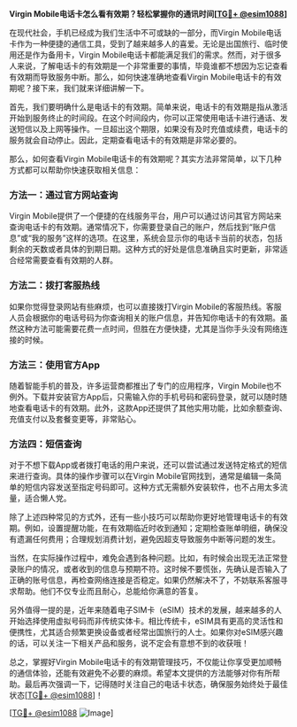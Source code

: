 **Virgin Mobile电话卡怎么看有效期？轻松掌握你的通讯时间[[TG💪+ @esim1088](https://t.me/s/esim1088)]**

在现代社会，手机已经成为我们生活中不可或缺的一部分，而Virgin Mobile电话卡作为一种便捷的通信工具，受到了越来越多人的喜爱。无论是出国旅行、临时使用还是作为备用卡，Virgin Mobile电话卡都能满足我们的需求。然而，对于很多人来说，了解电话卡的有效期是一个非常重要的事情，毕竟谁都不想因为忘记查看有效期而导致服务中断。那么，如何快速准确地查看Virgin Mobile电话卡的有效期呢？接下来，我们就来详细讲解一下。

首先，我们要明确什么是电话卡的有效期。简单来说，电话卡的有效期是指从激活开始到服务终止的时间段。在这个时间段内，你可以正常使用电话卡进行通话、发送短信以及上网等操作。一旦超出这个期限，如果没有及时充值或续费，电话卡的服务就会自动停止。因此，定期查看电话卡的有效期是非常必要的。

那么，如何查看Virgin Mobile电话卡的有效期呢？其实方法非常简单，以下几种方式都可以帮助你快速获取相关信息：

### 方法一：通过官方网站查询

Virgin Mobile提供了一个便捷的在线服务平台，用户可以通过访问其官方网站来查询电话卡的有效期。通常情况下，你需要登录自己的账户，然后找到“账户信息”或“我的服务”这样的选项。在这里，系统会显示你的电话卡当前的状态，包括剩余的天数或者具体的到期日期。这种方式的好处是信息准确且实时更新，非常适合经常需要查看有效期的人群。

### 方法二：拨打客服热线

如果你觉得登录网站有些麻烦，也可以直接拨打Virgin Mobile的客服热线。客服人员会根据你的电话号码为你查询相关的账户信息，并告知你电话卡的有效期。虽然这种方法可能需要花费一点时间，但胜在方便快捷，尤其是当你手头没有网络连接的时候。

### 方法三：使用官方App

随着智能手机的普及，许多运营商都推出了专门的应用程序，Virgin Mobile也不例外。下载并安装官方App后，只需输入你的手机号码和密码登录，就可以随时随地查看电话卡的有效期。此外，这款App还提供了其他实用功能，比如余额查询、充值支付以及套餐变更等，非常贴心。

### 方法四：短信查询

对于不想下载App或者拨打电话的用户来说，还可以尝试通过发送特定格式的短信来进行查询。具体的操作步骤可以在Virgin Mobile官网找到，通常是编辑一条简单的短信内容发送至指定号码即可。这种方式无需额外安装软件，也不占用太多流量，适合懒人党。

除了上述四种常见的方式外，还有一些小技巧可以帮助你更好地管理电话卡的有效期。例如，设置提醒功能，在有效期临近时收到通知；定期检查账单明细，确保没有遗漏任何费用；合理规划消费计划，避免因超支导致服务中断等问题的发生。

当然，在实际操作过程中，难免会遇到各种问题。比如，有时候会出现无法正常登录账户的情况，或者收到的信息与预期不符。这时候不要慌张，先确认是否输入了正确的账号信息，再检查网络连接是否稳定。如果仍然解决不了，不妨联系客服寻求帮助。他们不仅专业而且耐心，总能给你满意的答复。

另外值得一提的是，近年来随着电子SIM卡（eSIM）技术的发展，越来越多的人开始选择使用虚拟号码而非传统实体卡。相比传统卡，eSIM具有更高的灵活性和便携性，尤其适合频繁更换设备或者经常出国旅行的人士。如果你对eSIM感兴趣的话，可以关注一下相关产品和服务，说不定会有意想不到的收获哦！

总之，掌握好Virgin Mobile电话卡的有效期管理技巧，不仅能让你享受更加顺畅的通信体验，还能有效避免不必要的麻烦。希望本文提供的方法能够对你有所帮助。最后再次强调一下，记得随时关注自己的电话卡状态，确保服务始终处于最佳状态[[TG💪+ @esim1088](https://t.me/s/esim1088)]！

[[TG💪+ @esim1088](https://t.me/s/esim1088) ![Image](https://i.postimg.cc/4NQfJmqS/Snipaste-2025-05-13-00-14-12.png)]